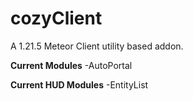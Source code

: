 # cozyClient

A 1.21.5 Meteor Client utility based addon.


**Current Modules** 
-AutoPortal

**Current HUD Modules**
-EntityList
